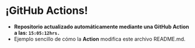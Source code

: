 # ¡GitHub Actions!
* **Repositorio actualizado automáticamente mediante una GitHub Action a las: ```15:05:12hrs.```**
* Ejemplo sencillo de cómo la **Action** modifica este archivo README.md.
